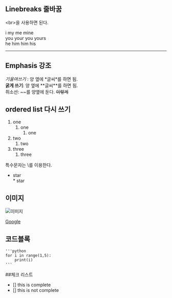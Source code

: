 ## Linebreaks 줄바꿈

\<br>을 사용하면 된다.

i my me mine<br> you your you yours<br> he him him his

***

## Emphasis 강조

*기울여쓰기* : 양 옆에 \*글씨\*를 하면 됨.<br>
**굵게 쓰기**: 양 옆에 \*\*글씨\*\*를 하면 됨.<br>
취소선: \~~를 양옆에 둔다. ~~이렇게~~


## ordered list 다시 쓰기
1. one
   1. one
      1. one
2. two
   1. two
3. three
   1. three

특수문자는 \를 이용한다.
* star<br>
\* star


## 이미지

![이미지](house.png "집")


[Google](http://www.google.com "google")



## 코드블록

    '''python
    for i in range(1,5):
        print(i)
    '''
    

##체크 리스트
- [] this is complete
- [] this is not complete
